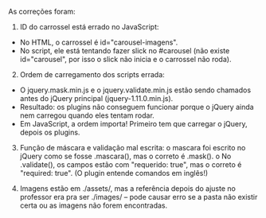As correções foram: 

1.	ID do carrossel está errado no JavaScript:
-	No HTML, o carrossel é id="carousel-imagens".
- No script, ele está tentando fazer slick no #carousel (não existe id="carousel", por isso o slick não inicia e o carrossel não roda).

2.	Ordem de carregamento dos scripts errada:
-	O jquery.mask.min.js e o jquery.validate.min.js estão sendo chamados antes do jQuery principal (jquery-1.11.0.min.js).
-	Resultado: os plugins não conseguem funcionar porque o jQuery ainda nem carregou quando eles tentam rodar.
-	Em JavaScript, a ordem importa! Primeiro tem que carregar o jQuery, depois os plugins.
  
3.	Função de máscara e validação mal escrita:
o	mascara foi escrito no jQuery como se fosse .mascara(), mas o correto é .mask().
o	No .validate(), os campos estão com "requerido: true", mas o correto é "required: true". (O plugin entende comandos em inglês!)

5.	Imagens estão em ./assets/, mas a referência depois do ajuste no professor era pra ser ./images/ – pode causar erro se a pasta não existir certa ou as imagens não forem encontradas.
